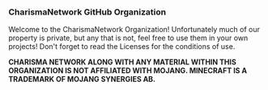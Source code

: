 ### CharismaNetwork GitHub Organization

Welcome to the CharismaNetwork Organization! Unfortunately much of our property is private, but any that is not, feel free to use them in your own projects! Don't forget to read the Licenses for the conditions of use.

**CHARISMA NETWORK ALONG WITH ANY MATERIAL WITHIN THIS ORGANIZATION IS NOT AFFILIATED WITH MOJANG. MINECRAFT IS A TRADEMARK OF MOJANG SYNERGIES AB.**
